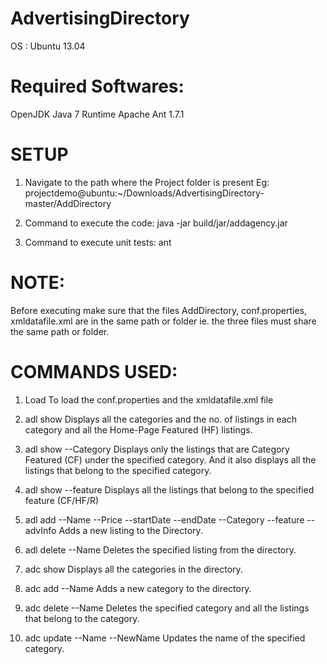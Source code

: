 AdvertisingDirectory
====================

OS : Ubuntu 13.04

Required Softwares:
===================
OpenJDK Java 7 Runtime
Apache Ant 1.7.1

SETUP
=====
1. Navigate to the path where the Project folder is present
   Eg: projectdemo@ubuntu:~/Downloads/AdvertisingDirectory-master/AddDirectory 
   
2. Command to execute the code:
   java -jar build/jar/addagency.jar

3. Command to execute unit tests:
   ant
   
NOTE:
=====
Before executing make sure that the files AddDirectory, conf.properties, xmldatafile.xml are in the same path or folder
ie. the three files must share the same path or folder.

COMMANDS USED:
==============
1. Load
   To load the conf.properties and the xmldatafile.xml file

2. adl show
   Displays all the categories and the no. of listings in each category and all the Home-Page Featured (HF) listings.

3. adl show --Category <category-name>
   Displays only the listings that are Category Featured (CF) under the specified category.
   And it also displays all the listings that belong to the specified category. 

4. adl show --feature <feature-name>
   Displays all the listings that belong to the specified feature (CF/HF/R)

5. adl add --Name <name> --Price <price> --startDate <start date> --endDate <end date> --Category <category> --feature <feature> --advInfo <advertiserInfo>
  Adds a new listing to the Directory.

6. adl delete --Name <name>
   Deletes the specified listing from the directory.

7. adc show
   Displays all the categories in the directory.

8. adc add --Name <category-name>
   Adds a new category to the directory.

9. adc delete --Name <category-name>
   Deletes the specified category and all the listings that belong to the category.

10. adc update --Name <category-name> --NewName <category-new-name>
    Updates the name of the specified category.
